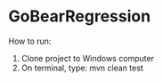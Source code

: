 # GoBearRegression

How to run: 
1. Clone project to Windows computer
2. On terminal, type: mvn clean test